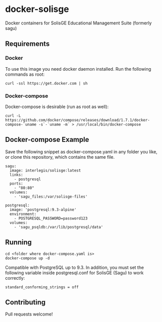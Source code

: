 # docker-solisge
Docker containers for SolisGE Educational Management Suite (formerly sagu)

## Requirements

### Docker

To use this image you need docker daemon installed. Run the following commands as root:

```
curl -ssl https://get.docker.com | sh
```

### Docker-compose

Docker-compose is desirable (run as root as well):

```
curl -L https://github.com/docker/compose/releases/download/1.7.1/docker-compose-`uname -s`-`uname -m` > /usr/local/bin/docker-compose
```

## Docker-compose Example

Save the following snippet as docker-compose.yaml in any folder you like, or clone this repository, which contains the same file.

```
sagu:
  image: interlegis/solisge:latest
  links:
    - postgresql
  ports:
    - "80:80"
  volumes:
    - 'sagu_files:/var/solisge-files'

postgresql:
  image: 'postgresql:9.3-alpine'
  environment:
    - POSTGRESQL_PASSWORD=password123
  volumes:
    - 'sagu_psqldb:/var/lib/postgresql/data'

```

## Running

```
cd <folder where docker-compose.yaml is>
docker-compose up -d
```

Compatible with PostgreSQL up to 9.3. 
In addition, you must set the following variable inside postgresql.conf for SolisGE (Sagu) to work correctly:

```
standard_conforming_strings = off
```

## Contributing

Pull requests welcome!
